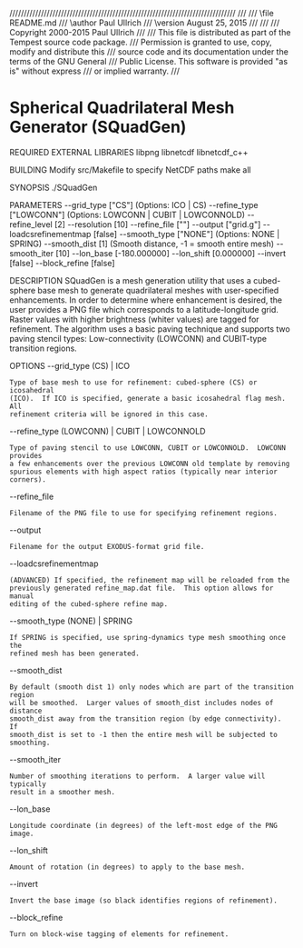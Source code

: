 ///////////////////////////////////////////////////////////////////////////////
///
///	\file    README.md
///	\author  Paul Ullrich
///	\version August 25, 2015
///
///	<remarks>
///		Copyright 2000-2015 Paul Ullrich
///
///		This file is distributed as part of the Tempest source code package.
///		Permission is granted to use, copy, modify and distribute this
///		source code and its documentation under the terms of the GNU General
///		Public License.  This software is provided "as is" without express
///		or implied warranty.
///	</remarks>

Spherical Quadrilateral Mesh Generator (SQuadGen)
=================================================

REQUIRED EXTERNAL LIBRARIES
  libpng
  libnetcdf
  libnetcdf_c++

BUILDING
  Modify src/Makefile to specify NetCDF paths
  make all

SYNOPSIS
  ./SQuadGen <Parameter List>

PARAMETERS
  --grid_type <string> ["CS"] (Options: ICO | CS)
  --refine_type <string> ["LOWCONN"] (Options: LOWCONN | CUBIT | LOWCONNOLD)
  --refine_level <integer> [2] 
  --resolution <integer> [10] 
  --refine_file <string> [""] 
  --output <string> ["grid.g"] 
  --loadcsrefinementmap <bool> [false] 
  --smooth_type <string> ["NONE"] (Options: NONE | SPRING)
  --smooth_dist <integer> [1] (Smooth distance, -1 = smooth entire mesh)
  --smooth_iter <integer> [10] 
  --lon_base <double> [-180.000000] 
  --lon_shift <double> [0.000000] 
  --invert <bool> [false] 
  --block_refine <bool> [false] 

DESCRIPTION 
  SQuadGen is a mesh generation utility that uses a cubed-sphere base mesh to
  generate quadrilateral meshes with user-specified enhancements.  In order to
  determine where enhancement is desired, the user provides a PNG file which
  corresponds to a latitude-longitude grid.  Raster values with higher brightness
  (whiter values) are tagged for refinement.  The algorithm uses a basic paving
  technique and supports two paving stencil types: Low-connectivity (LOWCONN)
  and CUBIT-type transition regions.

OPTIONS
  --grid_type (CS) | ICO

    Type of base mesh to use for refinement: cubed-sphere (CS) or icosahedral
    (ICO).  If ICO is specified, generate a basic icosahedral flag mesh.  All
    refinement criteria will be ignored in this case.

  --refine_type (LOWCONN) | CUBIT | LOWCONNOLD

    Type of paving stencil to use LOWCONN, CUBIT or LOWCONNOLD.  LOWCONN provides
    a few enhancements over the previous LOWCONN old template by removing
    spurious elements with high aspect ratios (typically near interior corners).

  --refine_file <filename>

    Filename of the PNG file to use for specifying refinement regions.

  --output <filename>

    Filename for the output EXODUS-format grid file.

  --loadcsrefinementmap

    (ADVANCED) If specified, the refinement map will be reloaded from the
    previously generated refine_map.dat file.  This option allows for manual
    editing of the cubed-sphere refine map.

  --smooth_type (NONE) | SPRING

    If SPRING is specified, use spring-dynamics type mesh smoothing once the
    refined mesh has been generated.

  --smooth_dist <integer>

    By default (smooth dist 1) only nodes which are part of the transition region
    will be smoothed.  Larger values of smooth_dist includes nodes of distance
    smooth_dist away from the transition region (by edge connectivity).  If
    smooth_dist is set to -1 then the entire mesh will be subjected to smoothing.

  --smooth_iter <integer>

    Number of smoothing iterations to perform.  A larger value will typically
    result in a smoother mesh.

  --lon_base <double>

    Longitude coordinate (in degrees) of the left-most edge of the PNG image.

  --lon_shift <double>

    Amount of rotation (in degrees) to apply to the base mesh.

  --invert

    Invert the base image (so black identifies regions of refinement).

  --block_refine

    Turn on block-wise tagging of elements for refinement.

